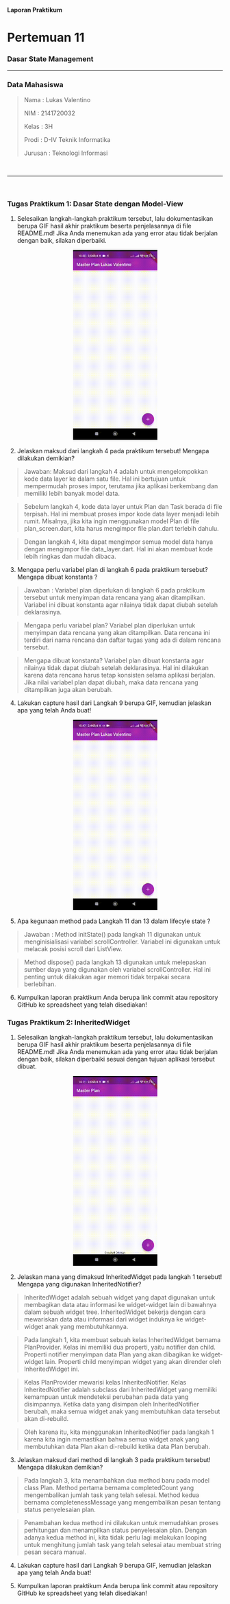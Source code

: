 **Laporan Praktikum**
# **Pertemuan 11**
### **Dasar State Management**
------

### **Data Mahasiswa**

><p>Nama : Lukas Valentino<p>
>NIM : 2141720032<p>
>Kelas : 3H<p>
>Prodi : D-IV Teknik Informatika<p>
>Jurusan : Teknologi Informasi<p>

<br>

---------
<br>

### Tugas Praktikum 1: Dasar State dengan Model-View

1. Selesaikan langkah-langkah praktikum tersebut, lalu dokumentasikan berupa GIF hasil akhir praktikum beserta penjelasannya di file README.md! Jika Anda menemukan ada yang error atau tidak berjalan dengan baik, silakan diperbaiki.
<center>
<img src = 'docs/p1-1.gif' width = 197>
</center>

2. Jelaskan maksud dari langkah 4 pada praktikum tersebut! Mengapa dilakukan demikian?
> Jawaban: Maksud dari langkah 4 adalah untuk mengelompokkan kode data layer ke dalam satu file. Hal ini bertujuan untuk mempermudah proses impor, terutama jika aplikasi berkembang dan memiliki lebih banyak model data.

>Sebelum langkah 4, kode data layer untuk Plan dan Task berada di file terpisah. Hal ini membuat proses impor kode data layer menjadi lebih rumit. Misalnya, jika kita ingin menggunakan model Plan di file plan_screen.dart, kita harus mengimpor file plan.dart terlebih dahulu.

>Dengan langkah 4, kita dapat mengimpor semua model data hanya dengan mengimpor file data_layer.dart. Hal ini akan membuat kode lebih ringkas dan mudah dibaca.

3. Mengapa perlu variabel plan di langkah 6 pada praktikum tersebut? Mengapa dibuat konstanta ?

>Jawaban : Variabel plan diperlukan di langkah 6 pada praktikum tersebut untuk menyimpan data rencana yang akan ditampilkan. Variabel ini dibuat konstanta agar nilainya tidak dapat diubah setelah deklarasinya.

>Mengapa perlu variabel plan?
>Variabel plan diperlukan untuk menyimpan data rencana yang akan ditampilkan. Data rencana ini terdiri dari nama rencana dan daftar tugas yang ada di dalam rencana tersebut.

>Mengapa dibuat konstanta?
>Variabel plan dibuat konstanta agar nilainya tidak dapat diubah setelah deklarasinya. Hal ini dilakukan karena data rencana harus tetap konsisten selama aplikasi berjalan. Jika nilai variabel plan dapat diubah, maka data rencana yang ditampilkan juga akan berubah.

4. Lakukan capture hasil dari Langkah 9 berupa GIF, kemudian jelaskan apa yang telah Anda buat!
<center>
<img src = 'docs/p1-04.gif' width = 197>
</center>

5. Apa kegunaan method pada Langkah 11 dan 13 dalam lifecyle state ?
>Jawaban : Method initState() pada langkah 11 digunakan untuk menginisialisasi variabel scrollController. Variabel ini digunakan untuk melacak posisi scroll dari ListView.

>Method dispose() pada langkah 13 digunakan untuk melepaskan sumber daya yang digunakan oleh variabel scrollController. Hal ini penting untuk dilakukan agar memori tidak terpakai secara berlebihan.

6. Kumpulkan laporan praktikum Anda berupa link commit atau repository GitHub ke spreadsheet yang telah disediakan!


### Tugas Praktikum 2: InheritedWidget

1. Selesaikan langkah-langkah praktikum tersebut, lalu dokumentasikan berupa GIF hasil akhir praktikum beserta penjelasannya di file README.md! Jika Anda menemukan ada yang error atau tidak berjalan dengan baik, silakan diperbaiki sesuai dengan tujuan aplikasi tersebut dibuat.
<center>
<img src = 'docs/p2-1.gif' width = 197>
</center>


2. Jelaskan mana yang dimaksud InheritedWidget pada langkah 1 tersebut! Mengapa yang digunakan InheritedNotifier?
>InheritedWidget adalah sebuah widget yang dapat digunakan untuk membagikan data atau informasi ke widget-widget lain di bawahnya dalam sebuah widget tree. InheritedWidget bekerja dengan cara mewariskan data atau informasi dari widget induknya ke widget-widget anak yang membutuhkannya.

>Pada langkah 1, kita membuat sebuah kelas InheritedWidget bernama PlanProvider. Kelas ini memiliki dua properti, yaitu notifier dan child. Properti notifier menyimpan data Plan yang akan dibagikan ke widget-widget lain. Properti child menyimpan widget yang akan dirender oleh InheritedWidget ini.

>Kelas PlanProvider mewarisi kelas InheritedNotifier. Kelas InheritedNotifier adalah subclass dari InheritedWidget yang memiliki kemampuan untuk mendeteksi perubahan pada data yang disimpannya. Ketika data yang disimpan oleh InheritedNotifier berubah, maka semua widget anak yang membutuhkan data tersebut akan di-rebuild.

>Oleh karena itu, kita menggunakan InheritedNotifier pada langkah 1 karena kita ingin memastikan bahwa semua widget anak yang membutuhkan data Plan akan di-rebuild ketika data Plan berubah.

3. Jelaskan maksud dari method di langkah 3 pada praktikum tersebut! Mengapa dilakukan demikian?

>Pada langkah 3, kita menambahkan dua method baru pada model class Plan. Method pertama bernama completedCount yang mengembalikan jumlah task yang telah selesai. Method kedua bernama completenessMessage yang mengembalikan pesan tentang status penyelesaian plan.

>Penambahan kedua method ini dilakukan untuk memudahkan proses perhitungan dan menampilkan status penyelesaian plan. Dengan adanya kedua method ini, kita tidak perlu lagi melakukan looping untuk menghitung jumlah task yang telah selesai atau membuat string pesan secara manual.

4. Lakukan capture hasil dari Langkah 9 berupa GIF, kemudian jelaskan apa yang telah Anda buat!

5. Kumpulkan laporan praktikum Anda berupa link commit atau repository GitHub ke spreadsheet yang telah disediakan!
